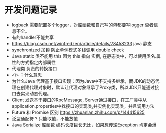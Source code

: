 # 开发问题记录

* logback 需要配置多个logger，对库函数和自己写的包都要写logger 否者信息不全。
* 有的handler不能共享 
* https://blog.csdn.net/winfredzen/article/details/78458233 java 静态
* synchronized 加锁 防止单例模式多线调用 double check
* Java static 类不能用 this 因为 this 指向 实例, 在静态类中，可以使用类名.属性的方式指定内部属性
* 代理类 负责的转换接口
* `<T> T` 什么意思
* 为什么Java 代理基于接口实现：因为Java中不支持多继承，而JDK的动态代理在创建代理对象时，默认让代理对象继承了Proxy类，所以JDK只能通过接口去实现动态代理。
* Client 发送基于接口的RpcMessage, Server通过接口，在工厂类中从application.properties中找接口的实现类,并实例化实现类，并且调用方法
* Future 和 Promise 区别 https://zhuanlan.zhihu.com/p/144415625
* 泛型通配符 ? 只能取值，不能放值
* Java Serialize 库函数 编码长度巨长无比，如果想传递Exception 肯定会爆